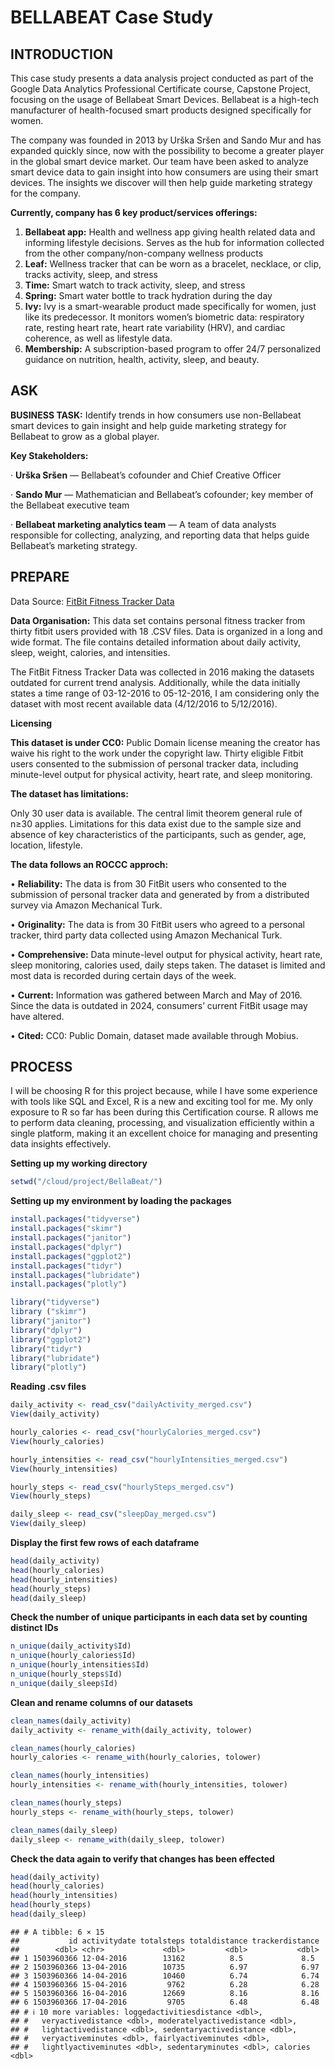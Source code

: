 # BELLABEAT Case Study 
## INTRODUCTION
This case study presents a data analysis project conducted as part of the Google Data Analytics Professional Certificate course, Capstone Project, focusing on the usage of Bellabeat Smart Devices. Bellabeat is a high-tech manufacturer of health-focused smart products designed specifically for women.

The company was founded in 2013 by Urška Sršen and Sando Mur and has expanded quickly since, now with the possibility to become a greater player in the global smart device market. Our team have been asked to analyze smart device data to gain insight into how consumers are using their smart devices. The insights we discover will then help guide marketing strategy for the company.

**Currently, company has 6 key product/services offerings:**

1. **Bellabeat app:** Health and wellness app giving health related data and informing lifestyle decisions. Serves as the hub for information collected from the other company/non-company wellness products
2. **Leaf:** Wellness tracker that can be worn as a bracelet, necklace, or clip, tracks activity, sleep, and stress
3. **Time:** Smart watch to track activity, sleep, and stress
4. **Spring:** Smart water bottle to track hydration during the day
5. **Ivy:** Ivy is a smart-wearable product made specifically for women, just like its predecessor. It monitors women’s biometric data: respiratory rate, resting heart rate, heart rate variability (HRV), and cardiac coherence, as well as lifestyle data.
6. **Membership:** A subscription-based program to offer 24/7 personalized guidance on nutrition, health, activity, sleep, and beauty.

## ASK
**BUSINESS TASK:** Identify trends in how consumers use non-Bellabeat smart devices to gain insight and help guide marketing strategy for Bellabeat to grow as a global player.

**Key Stakeholders:**

· **Urška Sršen** — Bellabeat’s cofounder and Chief Creative Officer

· **Sando Mur** — Mathematician and Bellabeat’s cofounder; key member of the Bellabeat executive team

· **Bellabeat marketing analytics team** — A team of data analysts responsible for collecting, analyzing, and reporting data that helps guide Bellabeat’s marketing strategy.

## PREPARE
Data Source: <a href="https://www.kaggle.com/datasets/arashnic/fitbit">FitBit Fitness Tracker Data</a>

**Data Organisation:** This data set contains personal fitness tracker from thirty fitbit users provided with 18 .CSV files. Data is organized in a long and wide format. The file contains detailed information about daily activity, sleep, weight, calories, and intensities.

The FitBit Fitness Tracker Data was collected in 2016 making the datasets outdated for current trend analysis. Additionally, while the data initially states a time range of 03-12-2016 to 05-12-2016, I am considering only the dataset with most recent available data (4/12/2016 to 5/12/2016).

**Licensing**

**This dataset is under CC0:** Public Domain license meaning the creator has waive his right to the work under the copyright law. Thirty eligible Fitbit users consented to the submission of personal tracker data, including minute-level output for physical activity, heart rate, and sleep monitoring.

**The dataset has limitations:**

Only 30 user data is available. The central limit theorem general rule of n≥30 applies. Limitations for this data exist due to the sample size and absence of key characteristics of the participants, such as gender, age, location, lifestyle.

**The data follows an ROCCC approch:**

• **Reliability:** The data is from 30 FitBit users who consented to the submission of personal tracker data and generated by from a distributed survey via Amazon Mechanical Turk.

• **Originality:** The data is from 30 FitBit users who agreed to a personal tracker, third party data collected using Amazon Mechanical Turk.

• **Comprehensive:** Data minute-level output for physical activity, heart rate, sleep monitoring, calories used, daily steps taken. The dataset is limited and most data is recorded during certain days of the week.

• **Current:** Information was gathered between March and May of 2016. Since the data is outdated in 2024, consumers’ current FitBit usage may have altered.

• **Cited:** CC0: Public Domain, dataset made available through Mobius.

## PROCESS
I will be choosing R for this project because, while I have some experience with tools like SQL and Excel, R is a new and exciting tool for me. My only exposure to R so far has been during this Certification course. R allows me to perform data cleaning, processing, and visualization efficiently within a single platform, making it an excellent choice for managing and presenting data insights effectively.

**Setting up my working directory**
```R
setwd("/cloud/project/BellaBeat/")
```
**Setting up my environment by loading the packages**
```R
install.packages("tidyverse")
install.packages("skimr")
install.packages("janitor")
install.packages("dplyr")
install.packages("ggplot2")
install.packages("tidyr")
install.packages("lubridate")
install.packages("plotly")
```
```R
library("tidyverse")
library ("skimr")
library("janitor")
library("dplyr")
library("ggplot2")
library("tidyr")
library("lubridate")
library("plotly")
```
**Reading .csv files**
```R
daily_activity <- read_csv("dailyActivity_merged.csv")
View(daily_activity)

hourly_calories <- read_csv("hourlyCalories_merged.csv")
View(hourly_calories)

hourly_intensities <- read_csv("hourlyIntensities_merged.csv")
View(hourly_intensities)

hourly_steps <- read_csv("hourlySteps_merged.csv")
View(hourly_steps)

daily_sleep <- read_csv("sleepDay_merged.csv")
View(daily_sleep)
```
**Display the first few rows of each dataframe**
```R
head(daily_activity)
head(hourly_calories)
head(hourly_intensities)
head(hourly_steps)
head(daily_sleep)
```
**Check the number of unique participants in each data set by counting distinct IDs**
```R
n_unique(daily_activity$Id)
n_unique(hourly_calories$Id)
n_unique(hourly_intensities$Id)
n_unique(hourly_steps$Id)
n_unique(daily_sleep$Id)
```
**Clean and rename columns of our datasets**
```R
clean_names(daily_activity)
daily_activity <- rename_with(daily_activity, tolower)

clean_names(hourly_calories)
hourly_calories <- rename_with(hourly_calories, tolower)

clean_names(hourly_intensities)
hourly_intensities <- rename_with(hourly_intensities, tolower)

clean_names(hourly_steps)
hourly_steps <- rename_with(hourly_steps, tolower)

clean_names(daily_sleep)
daily_sleep <- rename_with(daily_sleep, tolower)
```
**Check the data again to verify that changes has been effected**
```R
head(daily_activity)
head(hourly_calories)
head(hourly_intensities)
head(hourly_steps)
head(daily_sleep)
```

```
## # A tibble: 6 × 15
##           id activitydate totalsteps totaldistance trackerdistance
##        <dbl> <chr>             <dbl>         <dbl>           <dbl>
## 1 1503960366 12-04-2016        13162          8.5             8.5 
## 2 1503960366 13-04-2016        10735          6.97            6.97
## 3 1503960366 14-04-2016        10460          6.74            6.74
## 4 1503960366 15-04-2016         9762          6.28            6.28
## 5 1503960366 16-04-2016        12669          8.16            8.16
## 6 1503960366 17-04-2016         9705          6.48            6.48
## # ℹ 10 more variables: loggedactivitiesdistance <dbl>,
## #   veryactivedistance <dbl>, moderatelyactivedistance <dbl>,
## #   lightactivedistance <dbl>, sedentaryactivedistance <dbl>,
## #   veryactiveminutes <dbl>, fairlyactiveminutes <dbl>,
## #   lightlyactiveminutes <dbl>, sedentaryminutes <dbl>, calories <dbl>
```
